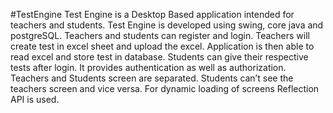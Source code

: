 #TestEngine
Test Engine is a Desktop Based application intended for teachers and students. Test Engine is developed using swing, core java and postgreSQL.   Teachers and students can register and login. Teachers will create test in excel sheet and upload the excel. Application is then able to read excel and store test in database. Students can give their respective tests after login. It provides authentication as well as authorization. Teachers and Students screen are separated. Students can’t see the teachers screen and vice versa.  For dynamic loading of screens Reflection API is used. 



